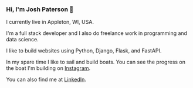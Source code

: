 ### Hi, I'm Josh Paterson 👋

I currently live in Appleton, WI, USA. 

I'm a full stack developer and I also do freelance work in programming and data science.

I like to build websites using Python, Django, Flask, and FastAPI.

In my spare time I like to sail and build boats. You can see the progress on the boat I'm building on [Instagram](instagram.com/aquarius_yawl).

You can also find me at [LinkedIn](https://www.linkedin.com/in/josh-paterson/).
